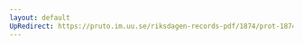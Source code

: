 ```yaml
---
layout: default
UpRedirect: https://pruto.im.uu.se/riksdagen-records-pdf/1874/prot-1874--ak--521/prot-1874--ak--521_003.pdf
---
```

